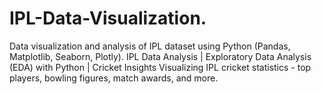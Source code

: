# IPL-Data-Visualization.
Data visualization and analysis of IPL dataset using Python (Pandas, Matplotlib, Seaborn, Plotly).  IPL Data Analysis | Exploratory Data Analysis (EDA) with Python | Cricket Insights  Visualizing IPL cricket statistics - top players, bowling figures, match awards, and more.
